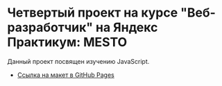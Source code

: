 # Четвертый проект на курсе "Веб-разработчик" на Яндекс Практикум: MESTO

Данный проект посвящен изучению JavaScript.

* [Ссылка на макет в GitHub Pages](https://evgenia-n.github.io/mesto/index.html)